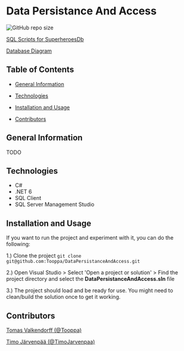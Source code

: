 # Data Persistance And Access

![GitHub repo size](https://img.shields.io/github/repo-size/Tooppa/DataPersistanceAndAccess)

[SQL Scripts for SuperheroesDb](SuperheroDB)

[Database Diagram]()

## Table of Contents

- [General Information](#general-information)

- [Technologies](#technologies)

- [Installation and Usage](#installation-and-usage)

- [Contributors](#contributors)

## General Information

TODO

## Technologies

- C#
- .NET 6
- SQL Client
- SQL Server Management Studio

## Installation and Usage

If you want to run the project and experiment with it, you can do the following:

1.) Clone the project ```git clone git@github.com:Tooppa/DataPersistanceAndAccess.git```

2.) Open Visual Studio > Select 'Open a project or solution' > Find the project directory and select the **DataPersistanceAndAccess.sln** file

3.) The project should load and be ready for use. You might need to clean/build the solution once to get it working.


## Contributors

[Tomas Valkendorff (@Tooppa)](https://github.com/Tooppa)

[Timo Järvenpää (@TimoJarvenpaa)](https://github.com/TimoJarvenpaa)
